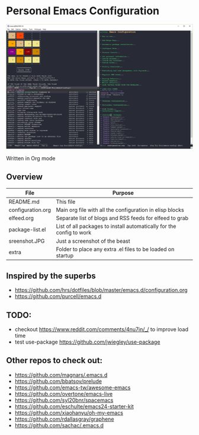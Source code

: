 # Personal Emacs Configuration

![Screenshot](/screenshot.JPG)

Written in Org mode

## Overview
File | Purpose
------------ | -------------
README.md | This file
configuration.org | Main org file with all the configuration in elisp blocks
elfeed.org | Separate list of blogs and RSS feeds for elfeed to grab
package-list.el | List of all packages to install automatically for the config to work
sreenshot.JPG | Just a screenshot of the beast
extra | Folder to place any extra .el files to be loaded on startup

## Inspired by the superbs
* https://github.com/hrs/dotfiles/blob/master/emacs.d/configuration.org
* https://github.com/purcell/emacs.d

## TODO:
- checkout https://www.reddit.com/comments/4nu7in/_/ to improve load time
- test use-package https://github.com/jwiegley/use-package

## Other repos to check out:
- https://github.com/magnars/.emacs.d
- https://github.com/bbatsov/prelude
- https://github.com/emacs-tw/awesome-emacs
- https://github.com/overtone/emacs-live
- https://github.com/syl20bnr/spacemacs
- https://github.com/eschulte/emacs24-starter-kit
- https://github.com/xiaohanyu/oh-my-emacs
- https://github.com/rdallasgray/graphene
- https://github.com/sachac/.emacs.d
